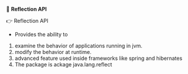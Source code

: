 :beginner: **Reflection API**  

:point_right: Reflection API  

- Provides the ability to 
1. examine the behavior of applications running in jvm.
2. modify the behavior at runtime.
3. advanced feature used inside frameworks like spring and hibernates
4. The package is ackage java.lang.reflect